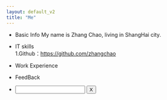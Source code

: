 ```yaml
---
layout: default_v2
title: "Me"
---
```

* Basic Info
My name is Zhang Chao, living in ShangHai city.  

* IT skills  
1.Github：https://github.com/zhangchao  

* Work Experience  


* FeedBack
<ul>
  <li ng-repeat="message in messages">
    <input ng-model="message.text" ng-change="messages.$save(message)" />
    <button ng-click="messages.$remove(message)" class="btn btn-default">X</button>
  </li>
</ul>